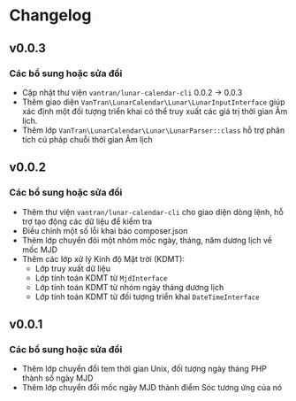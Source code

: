 # Changelog

## v0.0.3

### Các bổ sung hoặc sửa đổi
- Cập nhật thư viện `vantran/lunar-calendar-cli` 0.0.2 -> 0.0.3
- Thêm giao diện `VanTran\LunarCalendar\Lunar\LunarInputInterface` giúp xác định một đối tượng triển khai có thể truy xuất các giá trị thời gian Âm lịch.
- Thêm lớp `VanTran\LunarCalendar\Lunar\LunarParser::class` hỗ trợ phân tích cú pháp chuỗi thời gian Âm lịch

## v0.0.2

### Các bổ sung hoặc sửa đổi
- Thêm thư viện `vantran/lunar-calendar-cli` cho giao diện dòng lệnh, hỗ trợ tạo động các dữ liệu để kiểm tra
- Điều chỉnh một số lỗi khai báo composer.json
- Thêm lớp chuyển đôi một nhóm mốc ngày, tháng, năm dương lịch về mốc MJD
- Thêm các lớp xử lý Kinh độ Mặt trời (KDMT):
  - Lớp truy xuất dữ liệu
  - Lớp tính toán KDMT từ `MjdInterface`
  - Lớp tính toán KDMT từ nhóm ngày tháng dương lịch
  - Lớp tính toán KDMT từ đối tượng triển khai `DateTimeInterface`

## v0.0.1

### Các bổ sung hoặc sửa đổi
- Thêm lớp chuyển đổi tem thời gian Unix, đối tượng ngày tháng PHP thành số ngày MJD
- Thêm lớp chuyển đổi mốc ngày MJD thành điểm Sóc tương ứng của nó